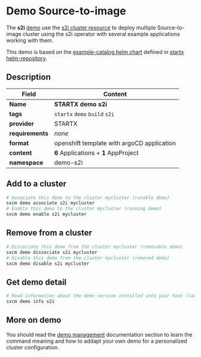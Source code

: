 # Demo Source-to-image

The **s2i** [demo](../../5-demos) use the [s2i cluster resource](../../resources/s2i) to deploy multiple Source-to-image cluster using the s2i operator with several example applications working with them.

This demo is based on the [example-catalog helm chart](https://helm-repository.readthedocs.io/en/latest/charts/example-catalog) defined in [startx helm-repository](https://helm-repository.readthedocs.io).

## Description

| Field            | Content                                    |
| ---------------- | ------------------------------------------ |
| **Name**         | **STARTX demo s2i**                        |
| **tags**         | `startx` `demo` `build` `s2i`              |
| **provider**     | STARTX                                     |
| **requirements** | _none_                                     |
| **format**       | openshift template with argoCD application |
| **content**      | **6** Applications + **1** AppProject      |
| **namespace**    | demo-s2i                                   |

## Add to a cluster

```bash
# Associate this demo to the cluster mycluster (runable demo)
sxcm demo associate s2i mycluster
# Enable this demo to the cluster mycluster (running demo)
sxcm demo enable s2i mycluster
```

## Remove from a cluster

```bash
# Dissociate this demo from the cluster mycluster (removable demo)
sxcm demo dissociate s2i mycluster
# Disable this demo from the cluster mycluster (removed demo)
sxcm demo disable s2i mycluster
```

## Get demo detail

```bash
# Read information about the demo version installed into your host (local)
sxcm demo info s2i
```

## More on demo

You should read the [demo management](../../5-demos) documentation section to learn the command
meaning and how to addapt your own demo for a personalized cluster configuration.
